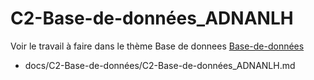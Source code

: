 
# C2-Base-de-données_ADNANLH


Voir le travail à faire dans le thème Base de donnees 
[Base-de-données](https://github.com/solicoders/evaluation/issues/6)


- docs/C2-Base-de-données/C2-Base-de-données_ADNANLH.md 
 
